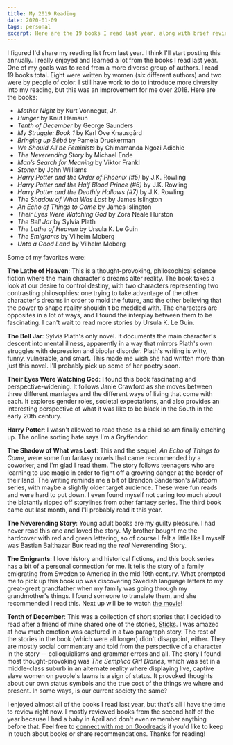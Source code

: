 ```yaml
---
title: My 2019 Reading
date: 2020-01-09
tags: personal
excerpt: Here are the 19 books I read last year, along with brief reviews of some of my favorites.
---
```


I figured I'd share my reading list from last year. I think I'll start posting
this annually. I really enjoyed and learned a lot from the books I read last
year. One of my goals was to read from a more diverse group of authors. I read
19 books total. Eight were written by women (six different authors) and two
were by people of color. I still have work to do to introduce more diversity
into my reading, but this was an improvement for me over 2018. Here are the
books:

- _Mother Night_ by Kurt Vonnegut, Jr.
- _Hunger_ by Knut Hamsun
- _Tenth of December_ by George Saunders
- _My Struggle: Book 1_ by Karl Ove Knausgård
- _Bringing up Bébé_ by Pamela Druckerman
- _We Should All be Feminists_ by Chimamanda Ngozi Adichie
- _The Neverending Story_ by Michael Ende
- _Man’s Search for Meaning_ by Viktor Frankl
- _Stoner_ by John Williams
- _Harry Potter and the Order of Phoenix (#5)_ by J.K. Rowling
- _Harry Potter and the Half Blood Prince (#6)_ by J.K. Rowling
- _Harry Potter and the Deathly Hallows (#7)_ by J.K. Rowling
- _The Shadow of What Was Lost_ by James Islington
- _An Echo of Things to Come_ by James Islington
- _Their Eyes Were Watching God_ by Zora Neale Hurston
- _The Bell Jar_ by Sylvia Plath
- _The Lathe of Heaven_ by Ursula K. Le Guin
- _The Emigrants_ by Vilhelm Moberg
- _Unto a Good Land_ by Vilhelm Moberg

Some of my favorites were:

**The Lathe of Heaven**: This is a thought-provoking, philosophical science
fiction where the main character's dreams alter reality. The book takes a look
at our desire to control destiny, with two characters representing two
contrasting philosophies: one trying to take advantage of the other character's
dreams in order to mold the future, and the other believing that the power to
shape reality shouldn't be meddled with. The characters are opposites in a lot
of ways, and I found the interplay between them to be fascinating. I can't wait
to read more stories by Ursula K. Le Guin.

**The Bell Jar**: Sylvia Plath's only novel. It documents the main character's
descent into mental illness, apparently in a way that mirrors Plath's own
struggles with depression and bipolar disorder. Plath's writing is witty,
funny, vulnerable, and smart. This made me wish she had written more than just
this novel. I'll probably pick up some of her poetry soon.

**Their Eyes Were Watching God**: I found this book fascinating and
perspective-widening. It follows Janie Crawford as she moves between three
different marriages and the different ways of living that come with each. It
explores gender roles, societal expectations, and also provides an interesting
perspective of what it was like to be black in the South in the early 20th
century.

**Harry Potter**: I wasn't allowed to read these as a child so am finally catching up. The online sorting hate says I'm a Gryffendor.

**The Shadow of What was Lost**: This and the sequel, _An Echo of Things to
Come_, were some fun fantasy novels that came recommended by a coworker, and I'm
glad I read them. The story follows teenagers who are learning to use magic in
order to fight off a growing danger at the border of their land. The writing
reminds me a bit of Brandon Sanderson's _Mistborn_ series, with maybe a slightly
older target audience. These were fun reads and were hard to put down. I even
found myself not caring too much about the blatantly ripped off storylines from other fantasy series. The third book came out last month, and I'll probably read it this
year.

**The Neverending Story**: Young adult books are my guilty pleasure. I had
never read this one and loved the story. My brother bought me the hardcover
with red and green lettering, so of course I felt a little like I myself was
Bastian Balthazar Bux reading the _real_ Neverending Story.

**The Emigrants**: I love history and historical fictions, and this book series
has a bit of a personal connection for me. It tells the story of a family
emigrating from Sweden to America in the mid 19th century. What prompted me to
pick up this book up was discovering Swedish language letters to my great-great
grandfather when my family was going through my grandmother's things. I found
someone to translate them, and she recommended I read this. Next up will be to
watch [the movie](https://www.imdb.com/title/tt0067919/?ref_=nv_sr_srsg_0)!

**Tenth of December**: This was a collection of short stories that I decided to
read after a friend of mine shared one of the stories,
[Sticks](http://www.unm.edu/~gmartin/535/Sticks.htm). I was amazed at how much
emotion was captured in a two paragraph story. The rest of the stories in the
book (which were all longer) didn't disappoint, either. They are mostly social
commentary and told from the perspective of a character in the story --
colloquialisms and grammar errors and all. The story I found most
thought-provoking was _The Semplica Girl Diaries_, which was set in a
middle-class suburb in an alternate reality where displaying live, captive
slave women on people's lawns is a sign of status. It provoked thoughts about
our own status symbols and the true cost of the things we where and present. In
some ways, is our current society the same?

I enjoyed almost all of the books I read last year, but that's all I have the
time to review right now. I mostly reviewed books from the second half of the
year because I had a baby in April and don't even remember anything before
that. Feel free to [connect with me on
Goodreads](https://www.goodreads.com/user/show/25084336-stephen) if you'd like
to keep in touch about books or share recommendations. Thanks for reading!
